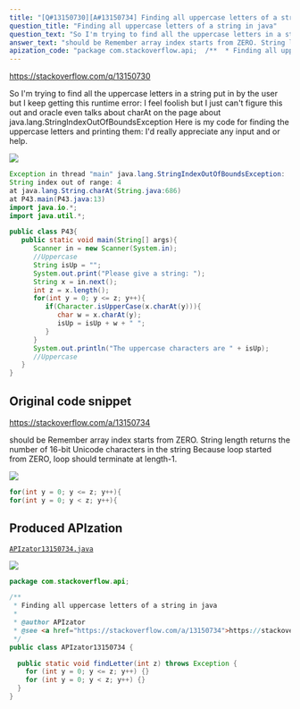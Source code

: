 ```yaml
---
title: "[Q#13150730][A#13150734] Finding all uppercase letters of a string in java"
question_title: "Finding all uppercase letters of a string in java"
question_text: "So I'm trying to find all the uppercase letters in a string put in by the user but I keep getting this runtime error: I feel foolish but I just can't figure this out and oracle even talks about charAt on the page about java.lang.StringIndexOutOfBoundsException Here is my code for finding the uppercase letters and printing them: I'd really appreciate any input and or help."
answer_text: "should be Remember array index starts from ZERO. String length returns the number of 16-bit Unicode characters in the string Because loop started from ZERO, loop should terminate at length-1."
apization_code: "package com.stackoverflow.api;  /**  * Finding all uppercase letters of a string in java  *  * @author APIzator  * @see <a href=\"https://stackoverflow.com/a/13150734\">https://stackoverflow.com/a/13150734</a>  */ public class APIzator13150734 {    public static void findLetter(int z) throws Exception {     for (int y = 0; y <= z; y++) {}     for (int y = 0; y < z; y++) {}   } }"
---
```


https://stackoverflow.com/q/13150730

So I&#x27;m trying to find all the uppercase letters in a string put in by the user but I keep getting this runtime error:
I feel foolish but I just can&#x27;t figure this out and oracle even talks about charAt on the page about java.lang.StringIndexOutOfBoundsException
Here is my code for finding the uppercase letters and printing them:
I&#x27;d really appreciate any input and or help.


<div class="code-logo"><img src="/stackoverflow.png" /></div>

```java
Exception in thread "main" java.lang.StringIndexOutOfBoundsException: 
String index out of range: 4
at java.lang.String.charAt(String.java:686)
at P43.main(P43.java:13)
import java.io.*;
import java.util.*;

public class P43{
   public static void main(String[] args){
      Scanner in = new Scanner(System.in);
      //Uppercase
      String isUp = "";
      System.out.print("Please give a string: ");
      String x = in.next();
      int z = x.length();
      for(int y = 0; y <= z; y++){
         if(Character.isUpperCase(x.charAt(y))){
            char w = x.charAt(y);
            isUp = isUp + w + " ";
         }
      }
      System.out.println("The uppercase characters are " + isUp);
      //Uppercase
   }
}
```


## Original code snippet

https://stackoverflow.com/a/13150734

should be
Remember array index starts from ZERO.
String length returns
the number of 16-bit Unicode characters in the string
Because loop started from ZERO, loop should terminate at length-1.

<div class="code-logo"><img src="/stackoverflow.png" /></div>

```java
for(int y = 0; y <= z; y++){
for(int y = 0; y < z; y++){
```

## Produced APIzation

[`APIzator13150734.java`](https://github.com/blind-papers/apization-temp-data/raw/main/search/APIzator13150734.java)

<div class="code-logo"><img src="/apizator.png" /></div>

```java
package com.stackoverflow.api;

/**
 * Finding all uppercase letters of a string in java
 *
 * @author APIzator
 * @see <a href="https://stackoverflow.com/a/13150734">https://stackoverflow.com/a/13150734</a>
 */
public class APIzator13150734 {

  public static void findLetter(int z) throws Exception {
    for (int y = 0; y <= z; y++) {}
    for (int y = 0; y < z; y++) {}
  }
}

```
